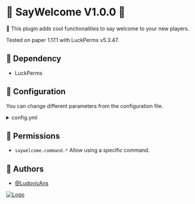 # 👋 SayWelcome V1.0.0 👋

📜 This plugin adds cool functionalities to say welcome to your new players.

Tested on paper 1.17.1 with LuckPerms v5.3.47.


## 💫 Dependency
- LuckPerms


## 📏 Configuration

You can change different parameters from the configuration file.
<details>
    <summary>config.yml</summary>

```
# You can per default change this between fr and en.
language: fr
```
</details>


## 🔐 Permissions
- `saywelcome.command.*` Allow using a specific command.


## 🕺 Authors

- [@LudovicAns](https://github.com/LudovicAns)


[![Logo](https://i.imgur.com/sB82UfM.png)](https://github.com/EdenStacks)

